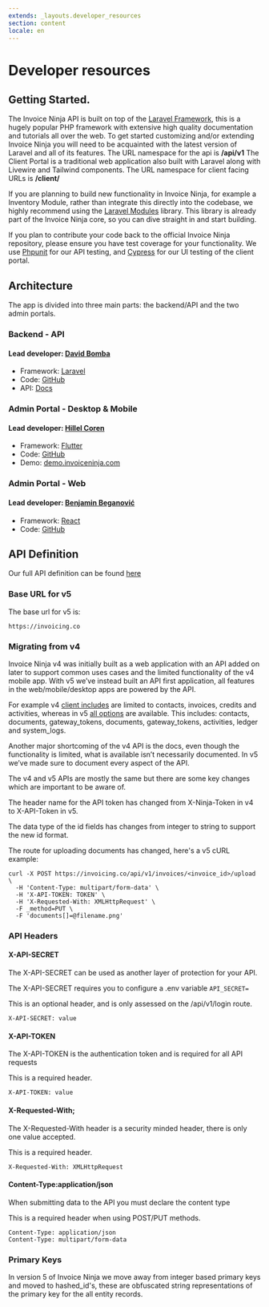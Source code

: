 ```yaml
---
extends: _layouts.developer_resources
section: content
locale: en
---
```


# Developer resources

## Getting Started.

The Invoice Ninja API is built on top of the <a href="https://laravel.com">Laravel Framework</a>, this is a hugely popular PHP framework with extensive high quality documentation and tutorials all over the web. To get started customizing and/or extending Invoice Ninja you will need to be acquainted with the latest version of Laravel and all of its features. The URL namespace for the api is **/api/v1** The Client Portal is a traditional web application also built with Laravel along with Livewire and Tailwind components. The URL namespace for client facing URLs is **/client/**

If you are planning to build new functionality in Invoice Ninja, for example a Inventory Module, rather than integrate this directly into the codebase, we highly recommend using the <a href="https://github.com/nwidart/laravel-modules">Laravel Modules</a> library. This library is already part of the Invoice Ninja core, so you can dive straight in and start building.

If you plan to contribute your code back to the official Invoice Ninja repository, please ensure you have test coverage for your functionality. We use <a href="https://phpunit.de/">Phpunit</a> for our API testing, and <a href="https://www.cypress.io/">Cypress</a> for our UI testing of the client portal.

## Architecture

The app is divided into three main parts: the backend/API and the two admin portals.

### Backend - API

#### Lead developer: [David Bomba](https://twitter.com/deadbeefx0)

- Framework: [Laravel](https://laravel.com)
- Code: [GitHub](https://github.com/invoiceninja/invoiceninja/tree/v5-stable)
- API: [Docs](https://api-docs.invoicing.co/)

### Admin Portal - Desktop & Mobile

#### Lead developer: [Hillel Coren](https://twitter.com/hillelcoren)

- Framework: [Flutter](https://flutter.dev)
- Code: [GitHub](https://github.com/invoiceninja/admin-portal)
- Demo: [demo.invoiceninja.com](https://demo.invoiceninja.com)

### Admin Portal - Web

#### Lead developer: [Benjamin Beganović](https://twitter.com/beganovichhh)

- Framework: [React](https://reactjs.org)
- Code: [GitHub](https://github.com/invoiceninja/ui)

## API Definition

Our full API definition can be found <a href="https://api-docs.invoicing.co/">here</a>

### Base URL for v5

The base url for v5 is:

```
https://invoicing.co
```

### Migrating from v4

Invoice Ninja v4 was initially built as a web application with an API added on later to support common uses cases and the limited functionality of the v4 mobile app. With v5 we’ve instead built an API first application, all features in the web/mobile/desktop apps are powered by the API.

For example v4 <a href="https://github.com/invoiceninja/invoiceninja/blob/master/app/Ninja/Transformers/ClientTransformer.php#L51">client includes</a> are limited to contacts, invoices, credits and activities, whereas in v5 <a href="https://github.com/invoiceninja/invoiceninja/blob/v5-develop/app/Transformers/ClientTransformer.php#L32">all options</a> are available. This includes: contacts, documents, gateway_tokens, documents, gateway_tokens, activities, ledger and system_logs.

Another major shortcoming of the v4 API is the docs, even though the functionality is limited, what is available isn’t necessarily documented. In v5 we’ve made sure to document every aspect of the API.

The v4 and v5 APIs are mostly the same but there are some key changes which are important to be aware of.

<x-warning>
The header name for the API token has changed from X-Ninja-Token in v4 to X-API-Token in v5.
</x-warning>

The data type of the id fields has changes from integer to string to support the new id format.

The route for uploading documents has changed, here's a v5 cURL example:

```
curl -X POST https://invoicing.co/api/v1/invoices/<invoice_id>/upload \
  -H 'Content-Type: multipart/form-data' \
  -H 'X-API-TOKEN: TOKEN' \
  -H 'X-Requested-With: XMLHttpRequest' \
  -F _method=PUT \
  -F 'documents[]=@filename.png'
```

### API Headers

#### X-API-SECRET
<x-container>
<x-section>
The X-API-SECRET can be used as another layer of protection for your API. 

The X-API-SECRET requires you to configure a .env variable ```API_SECRET=```

This is an optional header, and is only assessed on the /api/v1/login route.
</x-section>
<x-section>
```
X-API-SECRET: value
```
</x-section>
</x-container>

#### X-API-TOKEN
<x-container>
<x-section>
The X-API-TOKEN is the authentication token and is required for all API requests

This is a required header.
</x-section>
<x-section>
```
X-API-TOKEN: value
```
</x-section>
</x-container>

#### X-Requested-With;
<x-container>
<x-section>
The X-Requested-With header is a security minded header, there is only one value accepted.

This is a required header.
</x-section>
<x-section>
```
X-Requested-With: XMLHttpRequest
```
</x-section>
</x-container>

#### Content-Type:application/json
<x-container>
<x-section>
When submitting data to the API you must declare the content type

This is a required header when using POST/PUT methods.
</x-section>
<x-section>
```
Content-Type: application/json
Content-Type: multipart/form-data
```
</x-section>
</x-container>

### Primary Keys

In version 5 of Invoice Ninja we move away from integer based primary keys and moved to hashed_id's, these are obfuscated string representations of the primary key for the all entity records.
